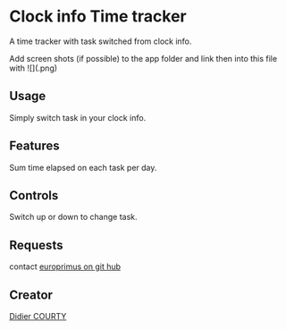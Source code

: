 # Clock info Time tracker

A time tracker with task switched from clock info.

Add screen shots (if possible) to the app folder and link then  into this file with ![](<name>.png)

## Usage

Simply switch task in your clock info.

## Features

Sum time elapsed on each task per day.

## Controls

Switch up or down to change task.

## Requests

contact [europrimus on git hub](https://github.com/europrimus/)

## Creator

[Didier COURTY](https://didier.courty.fr)
